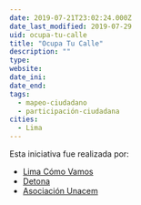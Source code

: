 ```yaml
---
date: 2019-07-21T23:02:24.000Z
date_last_modified: 2019-07-29
uid: ocupa-tu-calle
title: "Ocupa Tu Calle"
description: ""
type: 
website: 
date_ini: 
date_end: 
tags:
  - mapeo-ciudadano
  - participación-ciudadana
cities: 
  - Lima
---
```


Esta iniciativa fue realizada por:

- [Lima Cómo Vamos](/organizaciones/lima-como-vamos)
- [Detona](/organizaciones/detona)
- [Asociación Unacem](/organizaciones/asociacion-unacem)
